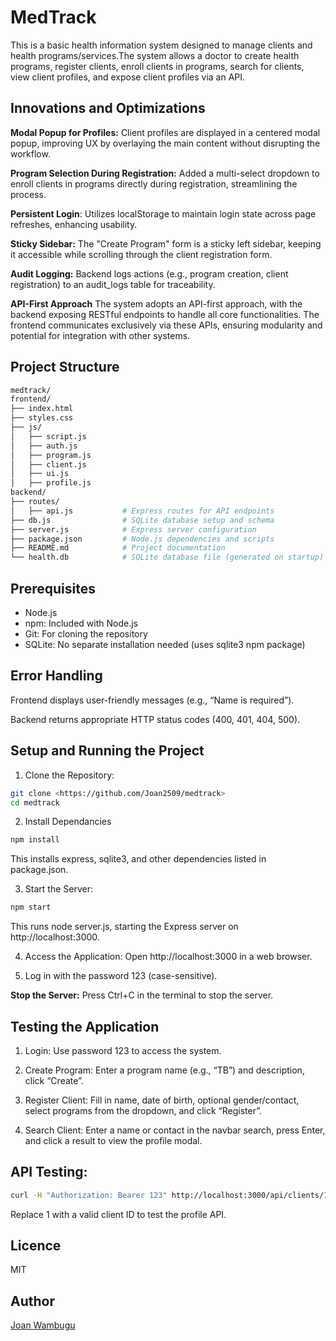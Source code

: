 # MedTrack
This is a basic health information system designed to manage clients and health programs/services.The system allows a doctor to create health programs, register clients, enroll clients in programs, search for clients, view client profiles, and expose client profiles via an API.

## Innovations and Optimizations
**Modal Popup for Profiles:** Client profiles are displayed in a centered modal popup, improving UX by overlaying the main content without disrupting the workflow.

**Program Selection During Registration:** Added a multi-select dropdown to enroll clients in programs directly during registration, streamlining the process.

**Persistent Login**: Utilizes localStorage to maintain login state across page refreshes, enhancing usability.

**Sticky Sidebar:** The "Create Program" form is a sticky left sidebar, keeping it accessible while scrolling through the client registration form.

**Audit Logging:** Backend logs actions (e.g., program creation, client registration) to an audit_logs table for traceability.

**API-First Approach** The system adopts an API-first approach, with the backend exposing RESTful endpoints to handle all core functionalities. The frontend communicates exclusively via these APIs, ensuring modularity and potential for integration with other systems.

## Project Structure

``` bash
medtrack/
frontend/
├── index.html
├── styles.css
├── js/
│   ├── script.js
│   ├── auth.js
│   ├── program.js
│   ├── client.js
│   ├── ui.js
│   ├── profile.js
backend/
├── routes/
│   ├── api.js           # Express routes for API endpoints
├── db.js                # SQLite database setup and schema
├── server.js            # Express server configuration
├── package.json         # Node.js dependencies and scripts
├── README.md            # Project documentation
└── health.db            # SQLite database file (generated on startup)
```
## Prerequisites
- Node.js
- npm: Included with Node.js
- Git: For cloning the repository
- SQLite: No separate installation needed (uses sqlite3 npm package)

## Error Handling
Frontend displays user-friendly messages (e.g., “Name is required”).

Backend returns appropriate HTTP status codes (400, 401, 404, 500).

## Setup and Running the Project

1. Clone the Repository:
``` bash
git clone <https://github.com/Joan2509/medtrack>
cd medtrack
```
2. Install Dependancies
``` bash
npm install
```
This installs express, sqlite3, and other dependencies listed in package.json.

3. Start the Server:
``` bash
npm start
```
This runs node server.js, starting the Express server on http://localhost:3000.

4. Access the Application:
Open http://localhost:3000 in a web browser.

5. Log in with the password 123 (case-sensitive).

**Stop the Server:** Press Ctrl+C in the terminal to stop the server.

## Testing the Application

1. Login: Use password 123 to access the system.

2. Create Program: Enter a program name (e.g., “TB”) and description, click “Create”.

3. Register Client: Fill in name, date of birth, optional gender/contact, select programs from the dropdown, and click “Register”.

4. Search Client: Enter a name or contact in the navbar search, press Enter, and click a result to view the profile modal.


## API Testing:
``` bash
curl -H "Authorization: Bearer 123" http://localhost:3000/api/clients/1
```
Replace 1 with a valid client ID to test the profile API.

## Licence
MIT

## Author
[Joan Wambugu](https://github.com/Joan2509/)
